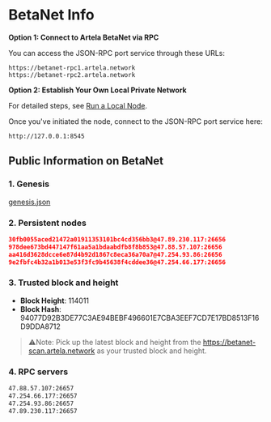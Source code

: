 
# BetaNet Info

**Option 1: Connect to Artela BetaNet via RPC**

You can access the JSON-RPC port service through these URLs:

    https://betanet-rpc1.artela.network
    https://betanet-rpc2.artela.network

**Option 2: Establish Your Own Local Private Network**

For detailed steps, see [Run a Local Node](./full-node-setup).

Once you've initiated the node, connect to the JSON-RPC port service here:

    http://127.0.0.1:8545

## Public Information on BetaNet

### 1. Genesis

[genesis.json](./genesis.json)

### 2. Persistent nodes

```json
30fb0055aced21472a01911353101bc4cd356bb3@47.89.230.117:26656
978dee673bd447147f61aa5a1bdaabdfb8f8b853@47.88.57.107:26656
aa416d3628dcce6e87d4b92d1867c8eca36a70a7@47.254.93.86:26656
9e2fbfc4b32a1b013e53f3fc9b45638f4cddee36@47.254.66.177:26656
```

### 3. Trusted block and height

- **Block Height**: 114011
- **Block Hash**: 94077D92B3DE77C3AE94BEBF496601E7CBA3EEF7CD7E17BD8513F16D9DDA8712

> ⚠️Note: Pick up the latest block and height from the <https://betanet-scan.artela.network> as your trusted block and height.
>

### 4. RPC servers

```bash
47.88.57.107:26657
47.254.66.177:26657
47.254.93.86:26657
47.89.230.117:26657
```
